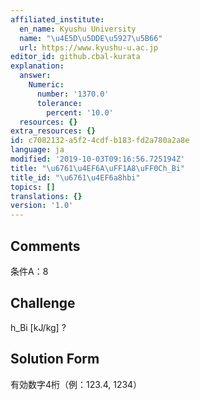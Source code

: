 ```yaml
---
affiliated_institute:
  en_name: Kyushu University
  name: "\u4E5D\u5DDE\u5927\u5B66"
  url: https://www.kyushu-u.ac.jp
editor_id: github.cbal-kurata
explanation:
  answer:
    Numeric:
      number: '1370.0'
      tolerance:
        percent: '10.0'
  resources: {}
extra_resources: {}
id: c7082132-a5f2-4cdf-b183-fd2a780a2a8e
language: ja
modified: '2019-10-03T09:16:56.725194Z'
title: "\u6761\u4EF6A\uFF1A8\uFF0Ch_Bi"
title_id: "\u6761\u4EF6a8hbi"
topics: []
translations: {}
version: '1.0'
---
```


## Comments
条件A：8

## Challenge
h_Bi [kJ/kg] ?

## Solution Form
有効数字4桁（例：123.4,  1234）




